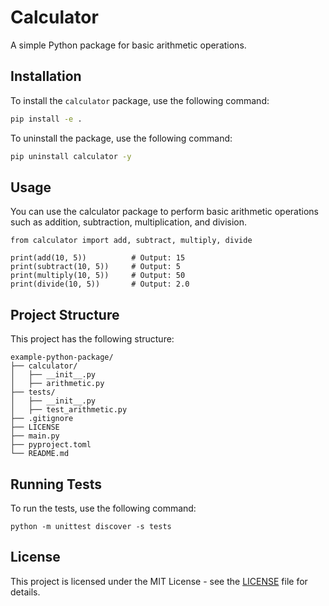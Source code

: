 # Calculator

A simple Python package for basic arithmetic operations.

## Installation

To install the `calculator` package, use the following command:

```bash
pip install -e .
```

To uninstall the package, use the following command:

```bash
pip uninstall calculator -y
```

## Usage
You can use the calculator package to perform basic arithmetic operations such as addition,
subtraction, multiplication, and division.
```
from calculator import add, subtract, multiply, divide

print(add(10, 5))          # Output: 15
print(subtract(10, 5))     # Output: 5
print(multiply(10, 5))     # Output: 50
print(divide(10, 5))       # Output: 2.0
```

## Project Structure
This project has the following structure:

```
example-python-package/
├── calculator/
│   ├── __init__.py
│   ├── arithmetic.py
├── tests/
│   ├── __init__.py
│   ├── test_arithmetic.py
├── .gitignore
├── LICENSE
├── main.py
├── pyproject.toml
└── README.md
```

## Running Tests
To run the tests, use the following command:
```
python -m unittest discover -s tests
```

## License
This project is licensed under the MIT License - see the [LICENSE](LICENSE.txt) file for details.